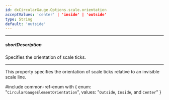 ```yaml
---
id: dxCircularGauge.Options.scale.orientation
acceptValues: 'center' | 'inside' | 'outside'
type: String
default: 'outside'
---
```

---
##### shortDescription
Specifies the orientation of scale ticks.

---
This property specifies the orientation of scale ticks relative to an invisible scale line.

#include common-ref-enum with {
    enum: "`CircularGaugeElementOrientation`",
    values: "`Outside`, `Inside`, and `Center`"
}